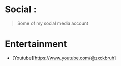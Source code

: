 
# Social :
> Some of my social media account

# Entertainment 
- [Youtube][https://www.youtube.com/@zxckbruh]






